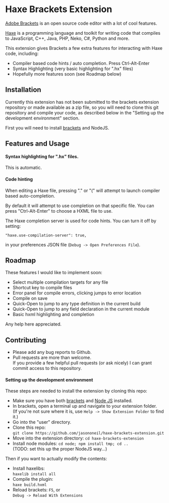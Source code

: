 # Haxe Brackets Extension

[Adobe Brackets][brackets] is an open source code editor with a lot of cool features.

[Haxe][] is a programming language and toolkit for writing code that compiles to JavaScript, C++, Java, PHP, Neko, C#, Python and more.

This extension gives Brackets a few extra features for interacting with Haxe code, including:

* Compiler based code hints / auto completion.  Press Ctrl-Alt-Enter 
* Syntax Highlighting (very basic highlighting for ".hx" files)
* Hopefully more features soon (see Roadmap below)


## Installation

Currently this extension has not been submitted to the brackets extension repository or made available as a zip file, so you will need to clone this git repository and compile your code, as described below in the "Setting up the development environment" section.

First you will need to install [brackets][] and NodeJS.

## Features and Usage

#### Syntax highlighting for ".hx" files.

This is automatic.

#### Code hinting

When editing a Haxe file, pressing "." or "(" will attempt to launch compiler based auto-completion.

By default it will attempt to use completion on that specific file.  You can press "Ctrl-Alt-Enter" to choose a HXML file to use.

The Haxe completion server is used for code hints.  You can turn it off by setting:

	"haxe.use-compilation-server": true,

in your preferences JSON file (`Debug -> Open Preferences File`).

## Roadmap

These features I would like to implement soon:

* Select multiple compilation targets for any file
* Shortcut key to compile files
* Error panel for compile errors, clicking jumps to error location
* Compile on save
* Quick-Open to jump to any type definition in the current build
* Quick-Open to jump to any field declaration in the current module
* Basic hxml highlighting and completion

Any help here appreciated.

## Contributing

* Please add any bug reports to Github.
* Pull requests are more than welcome.  
  If you provide a few helpful pull requests (or ask nicely) I can grant commit access to this repository.

#### Setting up the development environment

These steps are needed to install the extension by cloning this repo:

* Make sure you have both [brackets][] and [Node JS][node] installed.
* In brackets, open a terminal up and navigate to your extension folder.  
  (If you're not sure where it is, use `Help -> Show Extension Folder` to find it.)
* Go into the "user" directory.
* Clone this repo:  
  `git clone https://github.com/jasononeil/haxe-brackets-extension.git`
* Move into the extension directory: `cd haxe-brackets-extension`
* Install node modules: `cd node; npm install tmp; cd ..`  
  (TODO: set this up the proper NodeJS way...)

Then if you want to actually modify the contents:

* Install haxelibs:  
  `haxelib install all`
* Compile the plugin:  
  `haxe build.hxml`
* Reload brackets: `F5`, or  
  `Debug -> Reload With Extensions`

[haxe]: http://haxe.org
[brackets]: http://brackets.io
[node]: http://nodejs.org/download